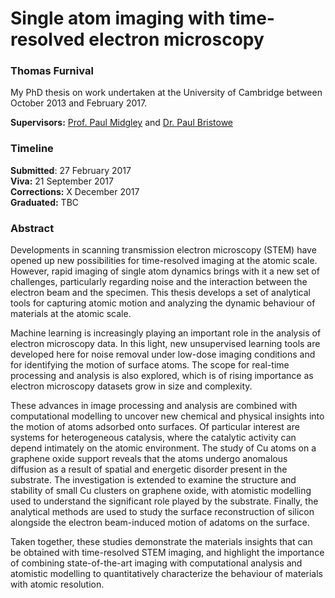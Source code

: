 # Single atom imaging with time-resolved electron microscopy
### Thomas Furnival

My PhD thesis on work undertaken at the University of Cambridge between October
2013 and February 2017.

**Supervisors:** [Prof. Paul Midgley](https://www.msm.cam.ac.uk/people/midgley) and [Dr. Paul Bristowe](https://www.msm.cam.ac.uk/people/bristowe)

### Timeline
**Submitted**: 27 February 2017<br>
**Viva:** 21 September 2017<br>
**Corrections:** X December 2017<br>
**Graduated:** TBC

### Abstract
Developments in scanning transmission electron microscopy (STEM) have opened up
new possibilities for time-resolved imaging at the atomic scale. However, rapid
imaging of single atom dynamics brings with it a new set of challenges,
particularly regarding noise and the interaction between the electron beam and
the specimen. This thesis develops a set of analytical tools for capturing
atomic motion and analyzing the dynamic behaviour of materials at the atomic
scale.

Machine learning is increasingly playing an important role in the
analysis of electron microscopy data. In this light, new unsupervised learning tools are
developed here for noise removal under low-dose imaging conditions and for
identifying the motion of surface atoms. The scope for real-time processing and
analysis is also explored, which is of rising importance as electron microscopy
datasets grow in size and complexity.

These advances in image processing and
analysis are combined with computational modelling to uncover new chemical and
physical insights into the motion of atoms adsorbed onto surfaces. Of particular
interest are systems for heterogeneous catalysis, where the catalytic activity
can depend intimately on the atomic environment. The study of Cu atoms on a
graphene oxide support reveals that the atoms undergo anomalous diffusion as a
result of spatial and energetic disorder present in the substrate. The
investigation is extended to examine the structure and stability of small Cu
clusters on graphene oxide, with atomistic modelling used to understand the
significant role played by the substrate. Finally, the analytical methods are
used to study the surface reconstruction of silicon alongside the electron
beam-induced motion of adatoms on the surface.

Taken together, these studies demonstrate the materials insights that can be
obtained with time-resolved STEM imaging, and highlight the importance of
combining state-of-the-art imaging with computational analysis and atomistic
modelling to quantitatively characterize the behaviour of materials with
atomic resolution.
